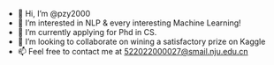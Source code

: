 - 👋 Hi, I’m @pzy2000
- 👀 I’m interested in NLP & every interesting Machine Learning!
- 🌱 I’m currently applying for Phd in CS.
- 💞️ I’m looking to collaborate on wining a satisfactory prize on Kaggle
- 📫 Feel free to contact me at 522022000027@smail.nju.edu.cn


